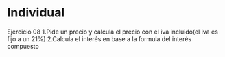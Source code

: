 # Individual
Ejercicio 08
1.Pide un precio y calcula el precio con el iva incluido(el iva es fijo a un 21%)
2.Calcula el interés en base a la formula del interés compuesto